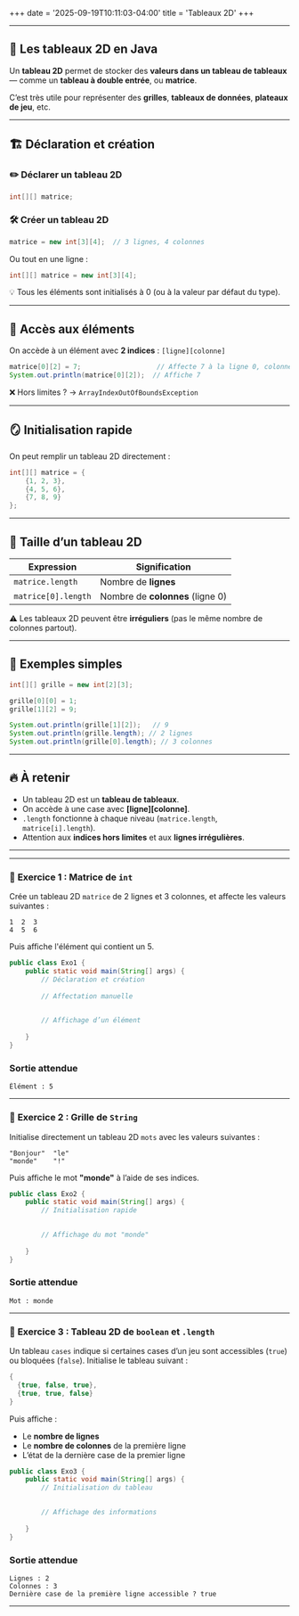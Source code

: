 +++
date = '2025-09-19T10:11:03-04:00'
title = 'Tableaux 2D'
+++


---

## 🧮 Les tableaux 2D en Java

Un **tableau 2D** permet de stocker des **valeurs dans un tableau de tableaux** — comme un **tableau à double entrée**, ou **matrice**.

C’est très utile pour représenter des **grilles**, **tableaux de données**, **plateaux de jeu**, etc.

---

## 🏗️ Déclaration et création

### ✏️ Déclarer un tableau 2D

```java
int[][] matrice;
```

### 🛠️ Créer un tableau 2D

```java
matrice = new int[3][4];  // 3 lignes, 4 colonnes
```

Ou tout en une ligne :

```java
int[][] matrice = new int[3][4];
```

💡 Tous les éléments sont initialisés à 0 (ou à la valeur par défaut du type).

---

## 🧊 Accès aux éléments

On accède à un élément avec **2 indices** : `[ligne][colonne]`

```java
matrice[0][2] = 7;                   // Affecte 7 à la ligne 0, colonne 2
System.out.println(matrice[0][2]);  // Affiche 7
```

❌ Hors limites ? → `ArrayIndexOutOfBoundsException`

---

## 🪞 Initialisation rapide

On peut remplir un tableau 2D directement :

```java
int[][] matrice = {
    {1, 2, 3},
    {4, 5, 6},
    {7, 8, 9}
};
```

---

## 📏 Taille d’un tableau 2D

| Expression          | Signification                    |
| ------------------- | -------------------------------- |
| `matrice.length`    | Nombre de **lignes**             |
| `matrice[0].length` | Nombre de **colonnes** (ligne 0) |

⚠️ Les tableaux 2D peuvent être **irréguliers** (pas le même nombre de colonnes partout).

---

## 🧪 Exemples simples

```java
int[][] grille = new int[2][3];

grille[0][0] = 1;
grille[1][2] = 9;

System.out.println(grille[1][2]);   // 9
System.out.println(grille.length); // 2 lignes
System.out.println(grille[0].length); // 3 colonnes
```

---

## 🔥 À retenir

* Un tableau 2D est un **tableau de tableaux**.
* On accède à une case avec **\[ligne]\[colonne]**.
* `.length` fonctionne à chaque niveau (`matrice.length`, `matrice[i].length`).
* Attention aux **indices hors limites** et aux **lignes irrégulières**.

---

---

### 🔹 **Exercice 1 : Matrice de `int`**

Crée un tableau 2D `matrice` de 2 lignes et 3 colonnes, et affecte les valeurs suivantes :

```
1  2  3  
4  5  6
```

Puis affiche l'élément qui contient un 5.

```java
public class Exo1 {
    public static void main(String[] args) {
        // Déclaration et création
        
        // Affectation manuelle
        

        // Affichage d’un élément
       
    }
}
```

### Sortie attendue

```
Élément : 5
```

---

### 🔹 **Exercice 2 : Grille de `String`**

Initialise directement un tableau 2D `mots` avec les valeurs suivantes :

```
"Bonjour"  "le"  
"monde"    "!"
```

Puis affiche le mot **"monde"** à l’aide de ses indices.

```java
public class Exo2 {
    public static void main(String[] args) {
        // Initialisation rapide
        

        // Affichage du mot "monde"
        
    }
}
```

### Sortie attendue

```
Mot : monde
```

---

### 🔹 **Exercice 3 : Tableau 2D de `boolean` et `.length`**

Un tableau `cases` indique si certaines cases d’un jeu sont accessibles (`true`) ou bloquées (`false`).
Initialise le tableau suivant :

```java
{
  {true, false, true},
  {true, true, false}
}
```

Puis affiche :

* Le **nombre de lignes**
* Le **nombre de colonnes** de la première ligne
* L’état de la dernière case de la premier ligne

```java
public class Exo3 {
    public static void main(String[] args) {
        // Initialisation du tableau
        

        // Affichage des informations
       
    }
}
```

### Sortie attendue

```
Lignes : 2  
Colonnes : 3  
Dernière case de la première ligne accessible ? true
```

---


